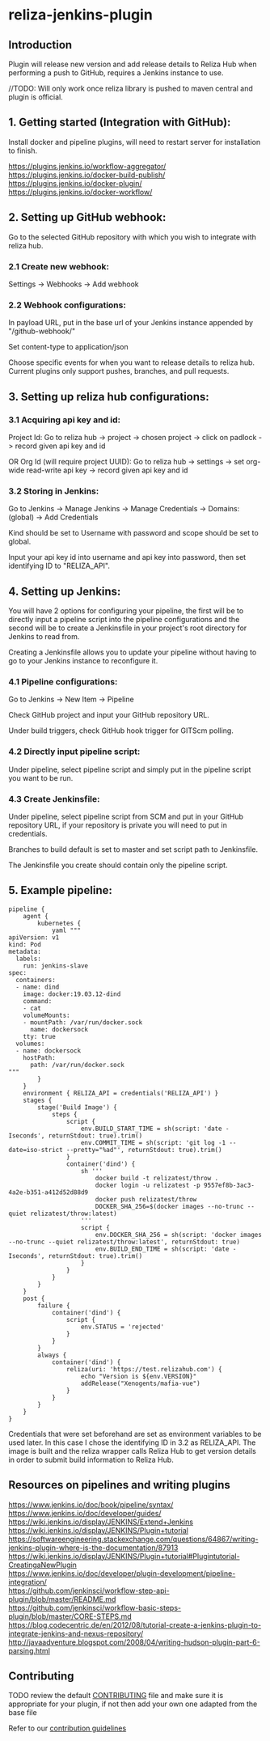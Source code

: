 # reliza-jenkins-plugin

## Introduction

Plugin will release new version and add release details to Reliza Hub when performing a push to GitHub, requires a Jenkins instance to use.

//TODO: Will only work once reliza library is pushed to maven central and plugin is official.

## 1. Getting started (Integration with GitHub):

Install docker and pipeline plugins, will need to restart server for installation to finish. <p>
https://plugins.jenkins.io/workflow-aggregator/  
https://plugins.jenkins.io/docker-build-publish/  
https://plugins.jenkins.io/docker-plugin/  
https://plugins.jenkins.io/docker-workflow/

## 2. Setting up GitHub webhook:

Go to the selected GitHub repository with which you wish to integrate with reliza hub.

### 2.1 Create new webhook:

Settings -> Webhooks -> Add webhook

### 2.2 Webhook configurations:

In payload URL, put in the base url of your Jenkins instance appended by "/github-webhook/" <p>

Set content-type to application/json <p>

Choose specific events for when you want to release details to reliza hub. Current plugins only support pushes, branches, and pull requests.

## 3. Setting up reliza hub configurations:

### 3.1 Acquiring api key and id:

Project Id: Go to reliza hub -> project -> chosen project -> click on padlock -> record given api key and id <p>

OR Org Id (will require project UUID): Go to reliza hub -> settings -> set org-wide read-write api key -> record given api key and id <p>

### 3.2 Storing in Jenkins:

Go to Jenkins -> Manage Jenkins -> Manage Credentials -> Domains: (global) -> Add Credentials <p>

Kind should be set to Username with password and scope should be set to global. <p>

Input your api key id into username and api key into password, then set identifying ID to "RELIZA_API". 

## 4. Setting up Jenkins:

You will have 2 options for configuring your pipeline, the first will be to directly input a pipeline script into the pipeline configurations and the second will be to create a Jenkinsfile in your project's root directory for Jenkins to read from. <p>

Creating a Jenkinsfile allows you to update your pipeline without having to go to your Jenkins instance to reconfigure it.

### 4.1 Pipeline configurations:

Go to Jenkins -> New Item -> Pipeline <p>

Check GitHub project and input your GitHub repository URL. <p>

Under build triggers, check GitHub hook trigger for GITScm polling. <p>

### 4.2 Directly input pipeline script:

Under pipeline, select pipeline script and simply put in the pipeline script you want to be run.

### 4.3 Create Jenkinsfile:

Under pipeline, select pipeline script from SCM and put in your GitHub repository URL, if your repository is private you will need to put in credentials. <p>

Branches to build default is set to master and set script path to Jenkinsfile. <p>

The Jenkinsfile you create should contain only the pipeline script.

## 5. Example pipeline:

```
pipeline {
    agent {
        kubernetes {
            yaml """
apiVersion: v1
kind: Pod
metadata:
  labels:
    run: jenkins-slave
spec:
  containers:
  - name: dind
    image: docker:19.03.12-dind
    command:
    - cat
    volumeMounts:
    - mountPath: /var/run/docker.sock
      name: dockersock
    tty: true
  volumes:
  - name: dockersock
    hostPath:
      path: /var/run/docker.sock
"""
        }
    }
    environment { RELIZA_API = credentials('RELIZA_API') }
    stages {
        stage('Build Image') {
            steps {
                script {
                    env.BUILD_START_TIME = sh(script: 'date -Iseconds', returnStdout: true).trim() 
                    env.COMMIT_TIME = sh(script: 'git log -1 --date=iso-strict --pretty="%ad"', returnStdout: true).trim()
                }
                container('dind') {
                    sh '''
                        docker build -t relizatest/throw .
                        docker login -u relizatest -p 9557ef8b-3ac3-4a2e-b351-a412d52d88d9
                        docker push relizatest/throw
                        DOCKER_SHA_256=$(docker images --no-trunc --quiet relizatest/throw:latest)
                    '''
                    script {
                        env.DOCKER_SHA_256 = sh(script: 'docker images --no-trunc --quiet relizatest/throw:latest', returnStdout: true)
                        env.BUILD_END_TIME = sh(script: 'date -Iseconds', returnStdout: true).trim()
                    }
                }
            }
        }
    }
    post {
        failure {
            container('dind') {
                script {
                    env.STATUS = 'rejected'
                }
            }
        }
        always {
            container('dind') {
                reliza(uri: 'https://test.relizahub.com') {
                    echo "Version is ${env.VERSION}"
                    addRelease("Xenogents/mafia-vue")
                }
            }
        }
    }
}
```

Credentials that were set beforehand are set as environment variables to be used later. In this case I chose the identifying ID in 3.2 as RELIZA_API. The image is built and the reliza wrapper calls Reliza Hub to get version details in order to submit build information to Reliza Hub.

## Resources on pipelines and writing plugins
https://www.jenkins.io/doc/book/pipeline/syntax/  
https://www.jenkins.io/doc/developer/guides/  
https://wiki.jenkins.io/display/JENKINS/Extend+Jenkins  
https://wiki.jenkins.io/display/JENKINS/Plugin+tutorial  
https://softwareengineering.stackexchange.com/questions/64867/writing-jenkins-plugin-where-is-the-documentation/87913  
https://wiki.jenkins.io/display/JENKINS/Plugin+tutorial#Plugintutorial-CreatingaNewPlugin  
https://www.jenkins.io/doc/developer/plugin-development/pipeline-integration/  
https://github.com/jenkinsci/workflow-step-api-plugin/blob/master/README.md  
https://github.com/jenkinsci/workflow-basic-steps-plugin/blob/master/CORE-STEPS.md  
https://blog.codecentric.de/en/2012/08/tutorial-create-a-jenkins-plugin-to-integrate-jenkins-and-nexus-repository/  
http://javaadventure.blogspot.com/2008/04/writing-hudson-plugin-part-6-parsing.html  

## Contributing

TODO review the default [CONTRIBUTING](https://github.com/jenkinsci/.github/blob/master/CONTRIBUTING.md) file and make sure it is appropriate for your plugin, if not then add your own one adapted from the base file

Refer to our [contribution guidelines](https://github.com/jenkinsci/.github/blob/master/CONTRIBUTING.md)

